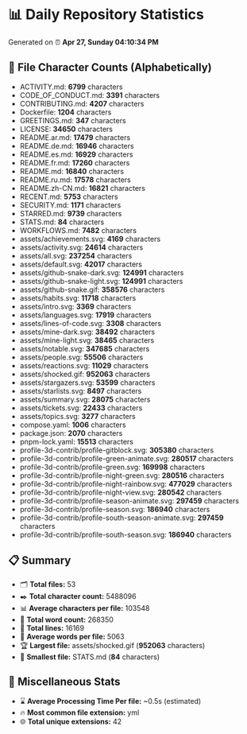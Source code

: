 # 📊 Daily Repository Statistics
Generated on ⏰ **Apr 27, Sunday 04:10:34 PM**

## 📂 File Character Counts (Alphabetically)
- ACTIVITY.md: **6799** characters
- CODE_OF_CONDUCT.md: **3391** characters
- CONTRIBUTING.md: **4207** characters
- Dockerfile: **1204** characters
- GREETINGS.md: **347** characters
- LICENSE: **34650** characters
- README.ar.md: **17479** characters
- README.de.md: **16946** characters
- README.es.md: **16929** characters
- README.fr.md: **17260** characters
- README.md: **16840** characters
- README.ru.md: **17578** characters
- README.zh-CN.md: **16821** characters
- RECENT.md: **5753** characters
- SECURITY.md: **1171** characters
- STARRED.md: **9739** characters
- STATS.md: **84** characters
- WORKFLOWS.md: **7482** characters
- assets/achievements.svg: **4169** characters
- assets/activity.svg: **24614** characters
- assets/all.svg: **237254** characters
- assets/default.svg: **42017** characters
- assets/github-snake-dark.svg: **124991** characters
- assets/github-snake-light.svg: **124991** characters
- assets/github-snake.gif: **358576** characters
- assets/habits.svg: **11718** characters
- assets/intro.svg: **3369** characters
- assets/languages.svg: **17919** characters
- assets/lines-of-code.svg: **3308** characters
- assets/mine-dark.svg: **38492** characters
- assets/mine-light.svg: **38465** characters
- assets/notable.svg: **347685** characters
- assets/people.svg: **55506** characters
- assets/reactions.svg: **11029** characters
- assets/shocked.gif: **952063** characters
- assets/stargazers.svg: **53599** characters
- assets/starlists.svg: **8497** characters
- assets/summary.svg: **28075** characters
- assets/tickets.svg: **22433** characters
- assets/topics.svg: **3277** characters
- compose.yaml: **1006** characters
- package.json: **2070** characters
- pnpm-lock.yaml: **15513** characters
- profile-3d-contrib/profile-gitblock.svg: **305380** characters
- profile-3d-contrib/profile-green-animate.svg: **280517** characters
- profile-3d-contrib/profile-green.svg: **169998** characters
- profile-3d-contrib/profile-night-green.svg: **280516** characters
- profile-3d-contrib/profile-night-rainbow.svg: **477029** characters
- profile-3d-contrib/profile-night-view.svg: **280542** characters
- profile-3d-contrib/profile-season-animate.svg: **297459** characters
- profile-3d-contrib/profile-season.svg: **186940** characters
- profile-3d-contrib/profile-south-season-animate.svg: **297459** characters
- profile-3d-contrib/profile-south-season.svg: **186940** characters

## 📋 Summary
- 🗂️ **Total files:** 53
- ✒️ **Total character count:** 5488096
- 📊 **Average characters per file:** 103548
- 📝 **Total word count:** 268350
- 🧾 **Total lines:** 16169
- 📐 **Average words per file:** 5063
- 🏆 **Largest file:** assets/shocked.gif (**952063** characters)
- 🥉 **Smallest file:** STATS.md (**84** characters)

## 🌟 Miscellaneous Stats
- ⌛ **Average Processing Time Per file:** ~0.5s (estimated)
- 🔥 **Most common file extension:** yml
- 🌐 **Total unique extensions:** 42
